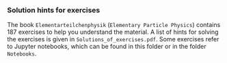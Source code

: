 ### Solution hints for exercises

The book `Elementarteilchenphysik` (`Elementary Particle Physics`) contains 187 exercises to help you understand the material. A list of hints for solving the exercises is given in `Solutions_of_exercises.pdf`. Some exercises refer to Jupyter notebooks, which can be found in this folder or in the folder `Notebooks`.
